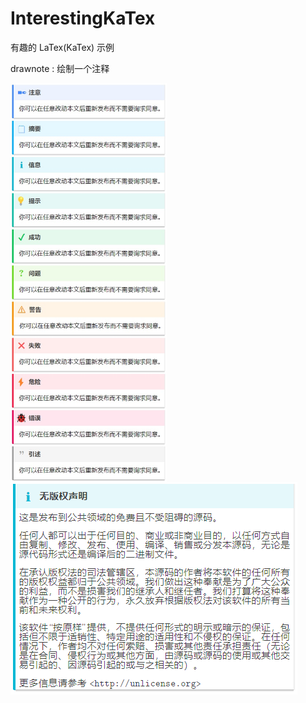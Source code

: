 # InterestingKaTex
有趣的 LaTex(KaTex) 示例

drawnote : 绘制一个注释

<a href="url"><img src="drawnote1.jpg" align="left" height="638" width="250" ></a>
![](drawnote.jpg)
